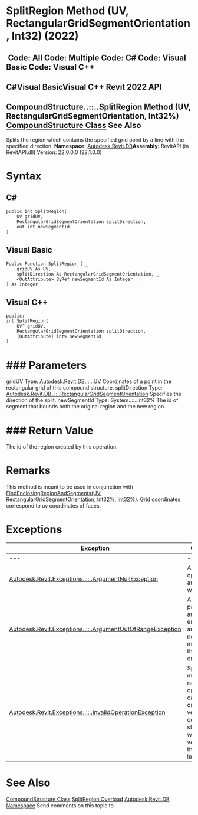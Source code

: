 # SplitRegion Method (UV, RectangularGridSegmentOrientation, Int32) (2022)

﻿
 Code: All Code: Multiple Code: C# Code: Visual Basic Code: Visual C++   
---  
C#Visual BasicVisual C++
Revit 2022 API  
---  
CompoundStructure..::..SplitRegion Method (UV, RectangularGridSegmentOrientation, Int32%)  
[CompoundStructure Class](dc1a081e-8dab-565f-145d-a429098d353c.md "CompoundStructure Class") See Also  
---  
Splits the region which contains the specified grid point by a line with the specified direction. 
**Namespace:** [Autodesk.Revit.DB](87546ba7-461b-c646-cbb1-2cb8f5bff8b2.md "Autodesk.Revit.DB Namespace")**Assembly:** RevitAPI (in RevitAPI.dll) Version: 22.0.0.0 (22.1.0.0)
# Syntax
C#  
---  
```text
public int SplitRegion(
	UV gridUV,
	RectangularGridSegmentOrientation splitDirection,
	out int newSegmentId
)
```
  
Visual Basic  
---  
```text
Public Function SplitRegion ( _
	gridUV As UV, _
	splitDirection As RectangularGridSegmentOrientation, _
	<OutAttribute> ByRef newSegmentId As Integer _
) As Integer
```
  
Visual C++  
---  
```text
public:
int SplitRegion(
	UV^ gridUV, 
	RectangularGridSegmentOrientation splitDirection, 
	[OutAttribute] int% newSegmentId
)
```
  
# ### Parameters
gridUV
    Type: [Autodesk.Revit.DB..::..UV](1724be37-059b-91ff-aa74-d1508082f76d.md "UV Class") Coordinates of a point in the rectangular grid of this compound structure. 
splitDirection
    Type: [Autodesk.Revit.DB..::..RectangularGridSegmentOrientation](cc712c10-e391-eaf3-0441-ecc183f26846.md "RectangularGridSegmentOrientation Enumeration") Specifies the direction of the split. 
newSegmentId
    Type: System..::..Int32% The id of segment that bounds both the original region and the new region. 
# ### Return Value
The id of the region created by this operation. 
# Remarks
This method is meant to be used in conjunction with [FindEnclosingRegionAndSegments(UV, RectangularGridSegmentOrientation, Int32%, Int32%)](e5a63d60-6fa3-f414-20b5-ef72da637849.md "FindEnclosingRegionAndSegments Method"). Grid coordinates correspond to uv coordinates of faces. 
# Exceptions
| Exception | Condition |
| --- | --- |
| --- | --- |
| [Autodesk.Revit.Exceptions..::..ArgumentNullException](631e1424-60f4-929b-4e52-dda9dcd26316.md "ArgumentNullException Class") | A non-optional argument was null |
| [Autodesk.Revit.Exceptions..::..ArgumentOutOfRangeException](60f148c9-ece0-a6bb-4e12-bb4a9c8c8a24.md "ArgumentOutOfRangeException Class") | A value passed for an enumeration argument is not a member of that enumeration |
| [Autodesk.Revit.Exceptions..::..InvalidOperationException](9e715f03-3884-e539-4dd6-8d7545733adc.md "InvalidOperationException Class") | Split and merge regions operations can be used only for vertically compound structures without variable thickness layers. |

# See Also
[CompoundStructure Class](dc1a081e-8dab-565f-145d-a429098d353c.md "CompoundStructure Class")
[SplitRegion Overload](43f7d4f1-ec9d-7e15-c9d2-8f7cc2659fef.md "SplitRegion Method")
[Autodesk.Revit.DB Namespace](87546ba7-461b-c646-cbb1-2cb8f5bff8b2.md "Autodesk.Revit.DB Namespace")
Send comments on this topic to 